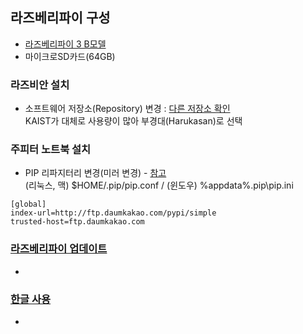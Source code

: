 ## 라즈베리파이 구성
  
- [라즈베리파이 3 B모델](https://www.raspberrypi.org/products/raspberry-pi-3-model-b/)  
- 마이크로SD카드(64GB)  
  
  
### 라즈비안 설치
- 소프트웨어 저장소(Repository) 변경 : [다른 저장소 확인](https://www.raspbian.org/RaspbianMirrors/)  
KAIST가 대체로 사용량이 많아 부경대(Harukasan)로 선택  

### 주피터 노트북 설치
- PIP 리파지터리 변경(미러 변경) - [참고](http://greenfishblog.tistory.com/255)  
(리눅스, 맥) $HOME/.pip/pip.conf / (윈도우) %appdata%\.pip\pip.ini  
~~~
[global]
index-url=http://ftp.daumkakao.com/pypi/simple
trusted-host=ftp.daumkakao.com
~~~
  
### [라즈베리파이 업데이트](./update.md)
-  
  
### [한글 사용](./hangul.md)  
- 

